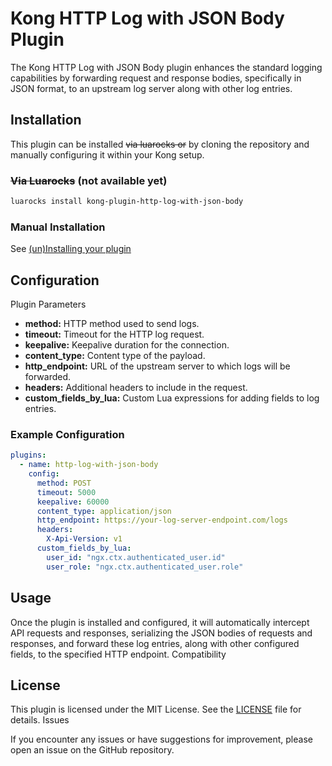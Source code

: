 # Kong HTTP Log with JSON Body Plugin

The Kong HTTP Log with JSON Body plugin enhances the standard logging capabilities by forwarding request and response bodies, specifically in JSON format, to an upstream log server along with other log entries.

## Installation

This plugin can be installed ~~via luarocks or~~ by cloning the repository and manually configuring it within your Kong setup.

### ~~Via Luarocks~~ (not available yet)

```bash
luarocks install kong-plugin-http-log-with-json-body
```

### Manual Installation

See [(un)Installing your plugin](https://docs.konghq.com/gateway/latest/plugin-development/distribution/)

## Configuration
Plugin Parameters

- **method:** HTTP method used to send logs.
- **timeout:** Timeout for the HTTP log request.
- **keepalive:** Keepalive duration for the connection.
- **content_type:** Content type of the payload.
- **http_endpoint:** URL of the upstream server to which logs will be forwarded.
- **headers:** Additional headers to include in the request.
- **custom_fields_by_lua:** Custom Lua expressions for adding fields to log entries.

### Example Configuration

```yaml
plugins:
  - name: http-log-with-json-body
    config:
      method: POST
      timeout: 5000
      keepalive: 60000
      content_type: application/json
      http_endpoint: https://your-log-server-endpoint.com/logs
      headers:
        X-Api-Version: v1
      custom_fields_by_lua:
        user_id: "ngx.ctx.authenticated_user.id"
        user_role: "ngx.ctx.authenticated_user.role"
```

## Usage

Once the plugin is installed and configured, it will automatically intercept API requests and responses, serializing the JSON bodies of requests and responses, and forward these log entries, along with other configured fields, to the specified HTTP endpoint.
Compatibility

## License

This plugin is licensed under the MIT License. See the [LICENSE](LICENSE) file for details.
Issues

If you encounter any issues or have suggestions for improvement, please open an issue on the GitHub repository.